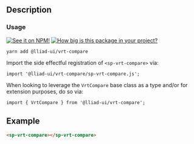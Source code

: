 ## Description

### Usage

[![See it on NPM!](https://img.shields.io/npm/v/@lliad-ui/vrt-compare?style=for-the-badge)](https://www.npmjs.com/package/@lliad-ui/vrt-compare)
[![How big is this package in your project?](https://img.shields.io/bundlephobia/minzip/@lliad-ui/vrt-compare?style=for-the-badge)](https://bundlephobia.com/result?p=@lliad-ui/vrt-compare)

```
yarn add @lliad-ui/vrt-compare
```

Import the side effectful registration of `<sp-vrt-compare>` via:

```
import '@lliad-ui/vrt-compare/sp-vrt-compare.js';
```

When looking to leverage the `VrtCompare` base class as a type and/or for extension purposes, do so via:

```
import { VrtCompare } from '@lliad-ui/vrt-compare';
```

## Example

```html
<sp-vrt-compare></sp-vrt-compare>
```
